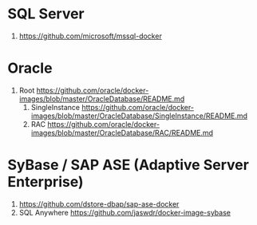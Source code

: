 # SQL Server
1. https://github.com/microsoft/mssql-docker

# Oracle
1. Root https://github.com/oracle/docker-images/blob/master/OracleDatabase/README.md
    1. SingleInstance https://github.com/oracle/docker-images/blob/master/OracleDatabase/SingleInstance/README.md
    2. RAC https://github.com/oracle/docker-images/blob/master/OracleDatabase/RAC/README.md

# SyBase / SAP ASE (Adaptive Server Enterprise)
1. https://github.com/dstore-dbap/sap-ase-docker
2. SQL Anywhere https://github.com/jaswdr/docker-image-sybase
